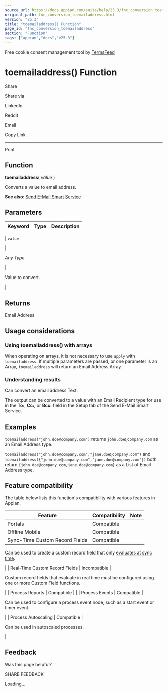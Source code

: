 ```yaml
---
source_url: https://docs.appian.com/suite/help/25.3/fnc_conversion_toemailaddress.html
original_path: fnc_conversion_toemailaddress.html
version: "25.3"
title: "toemailaddress() Function"
page_id: "fnc_conversion_toemailaddress"
section: "Function"
tags: ["appian","docs","v25.3"]
---
```



Free cookie consent management tool by [TermsFeed](https://www.termsfeed.com/)

# toemailaddress() Function

Share

Share via

LinkedIn

Reddit

Email

Copy Link

* * *

Print

## Function

**toemailaddress**( _value_ )

Converts a value to email address.

**See also**: [Send E-Mail Smart Service](Send_Email_Smart_Service.html)

## Parameters

| Keyword | Type | Description |
| --- | --- | --- |
|
`value`

 |

_Any Type_

 |

Value to convert.

 |

## Returns

Email Address

## Usage considerations

### Using toemailaddress() with arrays

When operating on arrays, it is not necessary to use `apply` with `toemailaddress`. If multiple parameters are passed, or one parameter is an Array, `toemailaddress` will return an Email Address Array.

### Understanding results

Can convert an email address Text.

The output can be converted to a value with an Email Recipient type for use in the **To:**, **Cc:**, or **Bcc:** field in the Setup tab of the Send E-Mail Smart Service.

## Examples

`toemailaddress("john.doe@company.com")` returns `john.doe@company.com` as an Email Address type.

`toemailaddress("john.doe@company.com","jane.doe@company.com")` and `toemailaddress({"john.doe@company.com","jane.doe@company.com"})` both return `{john.doe@company.com,jane.doe@company.com}` as a List of Email Address type.

## Feature compatibility

The table below lists this function's compatibility with various features in Appian.

| Feature | Compatibility | Note |
| --- | --- | --- |
| Portals | Compatible |  |
| Offline Mobile | Compatible |  |
| Sync-Time Custom Record Fields | Compatible |
Can be used to create a custom record field that only [evaluates at sync time](custom-record-fields.html#prodlink-sync-time-evaluations).

 |
| Real-Time Custom Record Fields | Incompatible |

Custom record fields that evaluate in real time must be configured using one or more Custom Field functions.

 |
| Process Reports | Compatible |  |
| Process Events | Compatible |

Can be used to configure a process event node, such as a start event or timer event.

 |
| Process Autoscaling | Compatible |

Can be used in autoscaled processes.

 |

## Feedback

Was this page helpful?

SHARE FEEDBACK

Loading...